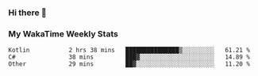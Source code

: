 ### Hi there 👋

<!--
**royschrauwen/royschrauwen** is a ✨ _special_ ✨ repository because its `README.md` (this file) appears on your GitHub profile.

Here are some ideas to get you started:

- 🔭 I’m currently working on ...
- 🌱 I’m currently learning ...
- 👯 I’m looking to collaborate on ...
- 🤔 I’m looking for help with ...
- 💬 Ask me about ...
- 📫 How to reach me: ...
- 😄 Pronouns: ...
- ⚡ Fun fact: ...
-->


### My WakaTime Weekly Stats
<!--START_SECTION:waka-->

```text
Kotlin           2 hrs 38 mins   ███████████████▒░░░░░░░░░   61.21 %
C#               38 mins         ███▓░░░░░░░░░░░░░░░░░░░░░   14.89 %
Other            29 mins         ██▓░░░░░░░░░░░░░░░░░░░░░░   11.20 %
```

<!--END_SECTION:waka-->
